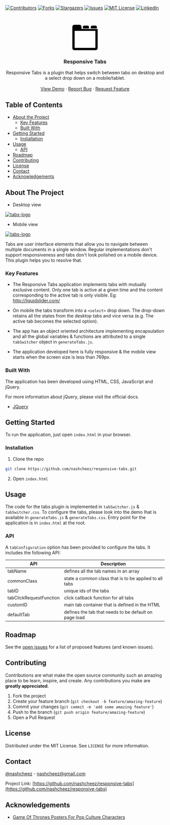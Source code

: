[![Contributors][contributors-shield]][contributors-url]
[![Forks][forks-shield]][forks-url]
[![Stargazers][stars-shield]][stars-url]
[![Issues][issues-shield]][issues-url]
[![MIT License][license-shield]][license-url]
[![LinkedIn][linkedin-shield]][linkedin-url]

<!-- PROJECT LOGO -->
<br />
<p align="center">
  <a href="https://github.com/nashcheez/responsive-tabs">
    <img src="images/tabs-icon.png" alt="tabs-logo" width="80" height="80" />
  </a>

  <h3 align="center">Responsive Tabs</h3>

  <p align="center">
    Responsive Tabs is a plugin that helps switch between tabs on desktop and a select drop down on a mobile/tablet.
    <br />
    <br />
    <a href="https://nashcheez.github.io/responsive-tabs/" target="_blank">View Demo</a>
    ·
    <a href="https://github.com/nashcheez/responsive-tabs/issues">Report Bug</a>
    ·
    <a href="https://github.com/nashcheez/responsive-tabs/issues">Request Feature</a>
  </p>
</p>

<!-- TABLE OF CONTENTS -->

## Table of Contents

-   [About the Project](#about-the-project)
    -   [Key Features](#key-features)
    -   [Built With](#built-with)
-   [Getting Started](#getting-started)
    -   [Installation](#installation)
-   [Usage](#usage)
    -   [API](#api)
-   [Roadmap](#roadmap)
-   [Contributing](#contributing)
-   [License](#license)
-   [Contact](#contact)
-   [Acknowledgements](#acknowledgements)

<!-- ABOUT THE PROJECT -->

## About The Project

-   Desktop view

<a href="https://github.com/nashcheez/responsive-tabs">
  <img src="https://user-images.githubusercontent.com/2913308/62655109-f7726d00-b97e-11e9-8378-ca0c7b58d654.png" alt="tabs-logo" width="600px" />
</a>

-   Mobile view

<a href="https://github.com/nashcheez/responsive-tabs">
  <img src="https://user-images.githubusercontent.com/2913308/62656815-a9f7ff00-b982-11e9-93fc-45e4ec9457e6.png" alt="tabs-logo" width="410px" />
</a>

Tabs are user interface elements that allow you to navigate between multiple documents in a single window. Regular implementations don't support responsiveness and tabs don't look polished on a mobile device. This plugin helps you to resolve that.

### Key Features

-   The Responsive Tabs application implements tabs with mutually exclusive content. Only one tab is active at a given time and the content corresponding to the active tab is only visible. Eg: http://liquidslider.com/

-   On mobile the tabs transform into a `<select>` drop down. The drop-down retains all the states from the desktop tabs and vice versa (e.g. The active tab becomes the selected option).

*   The app has an object oriented architecture implementing encapsulation and all the global variables & functions are attributed to a single `tabSwitcher` object in `generateTabs.js`.

-   The application developed here is fully responsive & the mobile view starts when the screen size is less than 769px.

### Built With

The application has been developed using HTML, CSS, JavaScript and jQuery.

For more information about jQuery, please visit the official docs.

-   [JQuery](https://jquery.com)

<!-- GETTING STARTED -->

## Getting Started

To run the application, just open `index.html` in your browser.

### Installation

1. Clone the repo

```sh
git clone https://github.com/nashcheez/responsive-tabs.git
```

2. Open `index.html`
    <!-- USAGE EXAMPLES -->

## Usage

The code for the tabs plugin is implemented in `tabSwitcher.js` & `tabSwitcher.css`. To configure the tabs, please look into the demo Ihat is available in `generateTabs.js` & `generateTabs.css`. Entry point for the application is in `index.html` at the root.

### API

A `tabConfiguration` option has been provided to configure the tabs. It includes the following API:

| API                     | Description                                            |
| ----------------------- | ------------------------------------------------------ |
| tabName                 | defines all the tab names in an array                  |
| commonClass             | state a common class that is to be applied to all tabs |
| tabID                   | unique ids of the tabs                                 |
| tabClickRequestFunction | click callback function for all tabs                   |
| customID                | main tab container that is defined in the HTML         |
| defaultTab              | defines the tab that needs to be default on page load  |

<!-- ROADMAP -->

## Roadmap

See the [open issues](https://github.com/nashcheez/responsive-tabs/issues) for a list of proposed features (and known issues).

<!-- CONTRIBUTING -->

## Contributing

Contributions are what make the open source community such an amazing place to be learn, inspire, and create. Any contributions you make are **greatly appreciated**.

1. Fork the project
2. Create your feature branch (`git checkout -b feature/amazing-feature`)
3. Commit your changes (`git commit -m 'add some amazing feature'`)
4. Push to the branch (`git push origin feature/amazing-feature`)
5. Open a Pull Request

<!-- LICENSE -->

## License

Distributed under the MIT License. See `LICENSE` for more information.

<!-- CONTACT -->

## Contact

[@nashcheez](https://twitter.com/nashcheez) - nashcheez@gmail.com

Project Link: [https://github.com/nashcheez/responsive-tabs](https://github.com/nashcheez/responsive-tabs)

<!-- ACKNOWLEDGEMENTS -->

## Acknowledgements

-   [Game Of Thrones Posters For Pop Culture Characters](https://9gag.com/gag/aEzgVj9)

<!-- MARKDOWN LINKS & IMAGES -->
<!-- https://www.markdownguide.org/basic-syntax/#reference-style-links -->

[contributors-shield]: https://img.shields.io/github/contributors/nashcheez/responsive-tabs.svg?style=flat-square
[contributors-url]: https://github.com/nashcheez/responsive-tabs/graphs/contributors
[forks-shield]: https://img.shields.io/github/forks/nashcheez/responsive-tabs.svg?style=flat-square
[forks-url]: https://github.com/nashcheez/responsive-tabs/network/members
[stars-shield]: https://img.shields.io/github/stars/nashcheez/responsive-tabs.svg?style=flat-square
[stars-url]: https://github.com/nashcheez/responsive-tabs/stargazers
[issues-shield]: https://img.shields.io/github/issues/nashcheez/responsive-tabs.svg?style=flat-square
[issues-url]: https://github.com/nashcheez/responsive-tabs/issues
[license-shield]: https://img.shields.io/github/license/nashcheez/responsive-tabs.svg?style=flat-square
[license-url]: https://github.com/nashcheez/responsive-tabs/blob/master/LICENSE
[linkedin-shield]: https://img.shields.io/badge/-LinkedIn-blue.svg?style=flat-square&logo=linkedin&colorB=0077b5
[linkedin-url]: https://linkedin.com/in/nashcheez
